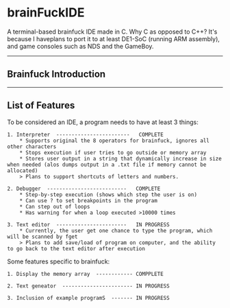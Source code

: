 # brainFuckIDE
A terminal-based brainfuck IDE made in C. 
Why C as opposed to C++? It's because I haveplans to port it to at least DE1-SoC (running ARM assembly), and game consoles such as NDS and the GameBoy.

-----------------------------------------------------------------------------------------------------------------------------------------------------------------------
Brainfuck Introduction
-----------------------------------------------------------------------------------------------------------------------------------------------------------------------


-----------------------------------------------------------------------------------------------------------------------------------------------------------------------
List of Features
-----------------------------------------------------------------------------------------------------------------------------------------------------------------------

To be considered an IDE, a program needs to have at least 3 things:

    1. Interpreter  ------------------------   COMPLETE
        * Supports original the 8 operators for brainfuck, ignores all other characters
        * Stops execution if user tries to go outside or memory array
        * Stores user output in a string that dynamically increase in size when needed (alos dumps output in a .txt file if memory cannot be allocated)
        > Plans to support shortcuts of letters and numbers.
        
    2. Debugger  --------------------------   COMPLETE
        * Step-by-step execution (shows which step the user is on)
        * Can use ? to set breakpoints in the program
        * Can step out of loops
        * Has warning for when a loop executed >10000 times
        
    3. Text editor  -----------------------   IN PROGRESS
        * Currently, the user get one chance to type the program, which will be scanned by fget
        > Plans to add save/load of program on computer, and the ability to go back to the text editor after execution
        
Some features specific to brainfuck:

    1. Display the memory array  ------------ COMPPLETE
    
    2. Text geneator  ----------------------- IN PROGRESS
    
    3. Inclusion of example programS  ------- IN PROGRESS




